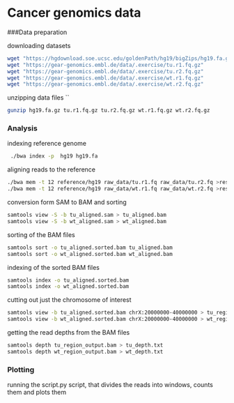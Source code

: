 

# Cancer genomics data 

###Data preparation

downloading datasets

```bash
wget "https://hgdownload.soe.ucsc.edu/goldenPath/hg19/bigZips/hg19.fa.gz"
wget "https://gear-genomics.embl.de/data/.exercise/tu.r1.fq.gz"
wget "https://gear-genomics.embl.de/data/.exercise/tu.r2.fq.gz"
wget "https://gear-genomics.embl.de/data/.exercise/wt.r1.fq.gz"
wget "https://gear-genomics.embl.de/data/.exercise/wt.r2.fq.gz"
```

unzipping data files
``
```bash
gunzip hg19.fa.gz tu.r1.fq.gz tu.r2.fq.gz wt.r1.fq.gz wt.r2.fq.gz
```

### Analysis

indexing reference genome

```bash
 ./bwa index -p  hg19 hg19.fa
```

aligning reads to the reference

```bash
./bwa mem -t 12 reference/hg19 raw_data/tu.r1.fq raw_data/tu.r2.fq >results/bwa/tu_aligned.sam
./bwa mem -t 12 reference/hg19 raw_data/wt.r1.fq raw_data/wt.r2.fq >results/bwa/wt_aligned.sam
```

conversion form SAM to BAM and sorting

```bash
samtools view -S -b tu_aligned.sam > tu_aligned.bam
samtools view -S -b wt_aligned.sam > wt_aligned.bam
```

sorting of the BAM files

```bash
samtools sort -o tu_aligned.sorted.bam tu_aligned.bam
samtools sort -o wt_aligned.sorted.bam wt_aligned.bam
```

indexing of the sorted BAM files

```bash
samtools index -o tu_aligned.sorted.bam
samtools index -o wt_aligned.sorted.bam
```

cutting out just the chromosome of interest

```bash
samtools view -b tu_aligned.sorted.bam chrX:20000000-40000000 > tu_region_output.bam
samtools view -b wt_aligned.sorted.bam chrX:20000000-40000000 > wt_region_output.bam
```

getting the read depths from the BAM files

```bash
samtools depth tu_region_output.bam > tu_depth.txt
samtools depth wt_region_output.bam > wt_depth.txt
```

###  Plotting

running the script.py script, that divides the reads into windows, counts them and plots them